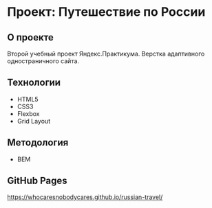 # Проект: Путешествие по России
## О проекте
Второй учебный проект Яндекс.Практикума. Верстка адаптивного одностраничного сайта.
## Технологии
- HTML5
- CSS3
- Flexbox
- Grid Layout
## Методология
- BEM 
## GitHub Pages
https://whocaresnobodycares.github.io/russian-travel/

